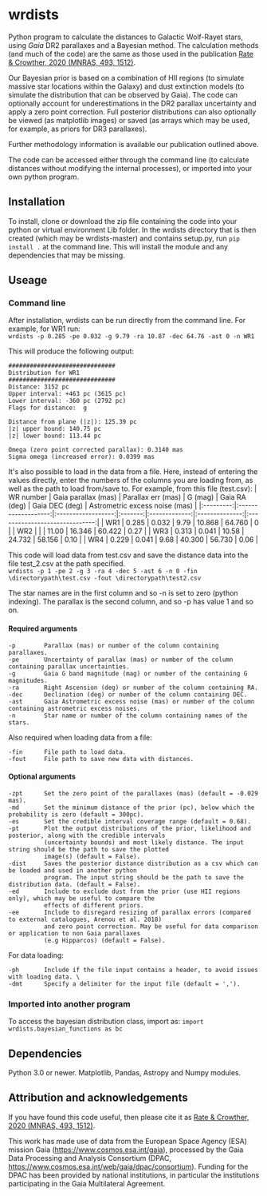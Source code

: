 # wrdists
Python program to calculate the distances to Galactic Wolf-Rayet stars, using *Gaia* DR2 parallaxes and a Bayesian method. The calculation methods (and much of the code) are the same as those used in the publication [Rate & Crowther, 2020 (MNRAS, 493, 1512)](https://ui.adsabs.harvard.edu/abs/2020MNRAS.493.1512R/abstract). 

Our Bayesian prior is based on a combination of HII regions (to simulate massive star locations within the Galaxy) and dust extinction models (to simulate the distribution that can be observed by Gaia). The code can optionally account for underestimations in the DR2 parallax uncertainty and apply a zero point correction. Full posterior distributions can also optionally be viewed (as matplotlib images) or saved (as arrays which may be used, for example, as priors for DR3 parallaxes). 

Further methodology information is available our publication outlined above.

The code can be accessed either through the command line (to calculate distances without modifying the internal processes), or imported into your own python program.

## Installation

To install, clone or download the zip file containing the code into your python or virtual environment Lib folder. In the wrdists directory that is then created (which may be wrdists-master) and contains setup.py, run
```pip install .```
at the command line. This will install the module and any dependencies that may be missing. 

## Useage

### Command line

After installation, wrdists can be run directly from the command line. For example, for WR1 run:  
```wrdists -p 0.285 -pe 0.032 -g 9.79 -ra 10.87 -dec 64.76 -ast 0 -n WR1```

This will produce the following output:
```
############################## 
Distribution for WR1 
############################## 
Distance: 3152 pc 
Upper interval: +463 pc (3615 pc) 
Lower interval: -360 pc (2792 pc) 
Flags for distance:  g 

Distance from plane (|z|): 125.39 pc 
|z| upper bound: 140.75 pc 
|z| lower bound: 113.44 pc 

Omega (zero point corrected parallax): 0.3140 mas 
Sigma omega (increased error): 0.0399 mas 
```

It's also possible to load in the data from a file. Here, instead of entering the values directly, enter the numbers of the columns you are loading from, as well as the path to load from/save to. For example, from this file (test.csv):
| WR number | Gaia parallax (mas) | Parallax err (mas) | G (mag) | Gaia RA (deg) | Gaia DEC (deg) | Astrometric excess noise (mas) |
|:---------:|:-------------------:|:------------------:|:-------:|:-------------:|:--------------:|:------------------------------:|
| WR1       | 0.285               | 0.032              | 9.79    | 10.868        |  64.760        |            0                   |
| WR2       |                     |                    | 11.00   | 16.346        |  60.422        |           0.27                 |
| WR3       | 0.313               | 0.041              | 10.58   | 24.732        |  58.156        |           0.10                 |
| WR4       | 0.229               | 0.041              | 9.68    | 40.300        |  56.730        |           0.06                 |

This code will load data from test.csv and save the distance data into the file test_2.csv at the path specified.  
```wrdists -p 1 -pe 2 -g 3 -ra 4 -dec 5 -ast 6 -n 0 -fin \directorypath\test.csv -fout \directorypath\test2.csv``` 

The star names are in the first column and so -n is set to zero (python indexing). The parallax is the second column, and so -p has value 1 and so on. 

#### Required arguments
```
-p        Parallax (mas) or number of the column containing parallaxes.
-pe       Uncertainty of parallax (mas) or number of the column containing parallax uncertainties.
-g        Gaia G band magnitude (mag) or number of the containing G magnitudes.
-ra       Right Ascension (deg) or number of the column containing RA.
-dec      Declination (deg) or number of the column containing DEC.
-ast      Gaia Astrometric excess noise (mas) or number of the column containing astrometric excess noises.
-n        Star name or number of the column containing names of the stars.
```
Also required when loading data from a file:
```
-fin      File path to load data.
-fout     File path to save new data with distances. 
```

#### Optional arguments
```
-zpt      Set the zero point of the parallaxes (mas) (default = -0.029 mas).
-md       Set the minimum distance of the prior (pc), below which the probability is zero (default = 300pc). 
-es       Set the credible interval coverage range (default = 0.68). 
-pt       Plot the output distributions of the prior, likelihood and posterior, along with the credible intervals 
          (uncertainty bounds) and most likely distance. The input string should be the path to save the plotted 
          image(s) (default = False). 
-dist     Saves the posterior distance distribution as a csv which can be loaded and used in another python 
          program. The input string should be the path to save the distribution data. (default = False). 
-ed       Include to exclude dust from the prior (use HII regions only), which may be useful to compare the 
          effects of different priors. 
-ee       Include to disregard resizing of parallax errors (compared to external catalogues, Arenou et al. 2018) 
          and zero point correction. May be useful for data comparison or application to non Gaia parallaxes 
          (e.g Hipparcos) (default = False).
```
For data loading: 
```
-ph       Include if the file input contains a header, to avoid issues with loading data. \
-dmt      Specify a delimiter for the input file (default = ',').
```

### Imported into another program

To access the bayesian distribution class, import as:
```import wrdists.bayesian_functions as bc```

## Dependencies

Python 3.0 or newer. Matplotlib, Pandas, Astropy and Numpy modules.

## Attribution and acknowledgements
If you have found this code useful, then please cite it as [Rate & Crowther, 2020 (MNRAS, 493, 1512)](https://ui.adsabs.harvard.edu/abs/2020MNRAS.493.1512R/abstract).

This work has made use of data from the European Space Agency (ESA) mission Gaia (https://www.cosmos.esa.int/gaia), processed by the Gaia Data Processing and Analysis Consortium (DPAC, https://www.cosmos.esa.int/web/gaia/dpac/consortium). Funding for the DPAC has been provided by national institutions, in particular the institutions participating in the Gaia Multilateral Agreement.
